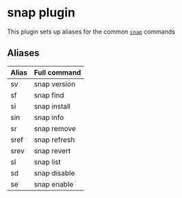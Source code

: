 # snap plugin

This plugin sets up aliases for the common
[`snap`](HTTPS://snapcraft.io/docs/getting-started) commands

## Aliases

| Alias | Full command |
| ----- | ------------ |
| sv    | snap version |
| sf    | snap find    |
| si    | snap install |
| sin   | snap info    |
| sr    | snap remove  |
| sref  | snap refresh |
| srev  | snap revert  |
| sl    | snap list    |
| sd    | snap disable |
| se    | snap enable  |
